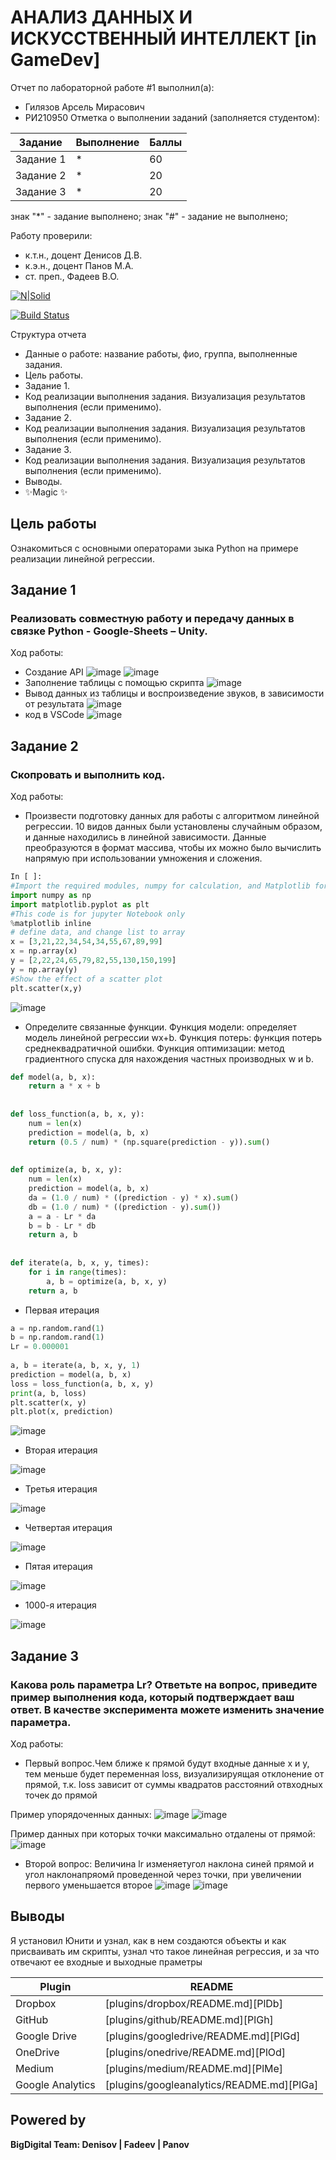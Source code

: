 # АНАЛИЗ ДАННЫХ И ИСКУССТВЕННЫЙ ИНТЕЛЛЕКТ [in GameDev]
Отчет по лабораторной работе #1 выполнил(а):
- Гилязов Арсель Мирасович
- РИ210950
Отметка о выполнении заданий (заполняется студентом):

| Задание | Выполнение | Баллы |
| ------ | ------ | ------ |
| Задание 1 | * | 60 |
| Задание 2 | * | 20 |
| Задание 3 | * | 20 |

знак "*" - задание выполнено; знак "#" - задание не выполнено;

Работу проверили:
- к.т.н., доцент Денисов Д.В.
- к.э.н., доцент Панов М.А.
- ст. преп., Фадеев В.О.

[![N|Solid](https://cldup.com/dTxpPi9lDf.thumb.png)](https://nodesource.com/products/nsolid)

[![Build Status](https://travis-ci.org/joemccann/dillinger.svg?branch=master)](https://travis-ci.org/joemccann/dillinger)

Структура отчета

- Данные о работе: название работы, фио, группа, выполненные задания.
- Цель работы.
- Задание 1.
- Код реализации выполнения задания. Визуализация результатов выполнения (если применимо).
- Задание 2.
- Код реализации выполнения задания. Визуализация результатов выполнения (если применимо).
- Задание 3.
- Код реализации выполнения задания. Визуализация результатов выполнения (если применимо).
- Выводы.
- ✨Magic ✨

## Цель работы
Ознакомиться с основными операторами зыка Python на примере реализации линейной регрессии.

## Задание 1
### Реализовать совместную работу и передачу данных в связке Python - Google-Sheets – Unity. 
Ход работы:
 - Создание API
![image](https://user-images.githubusercontent.com/103649799/195152500-3f337684-5118-4306-ade2-c11dccd7d9f8.png)
![image](https://user-images.githubusercontent.com/103649799/195152392-cc1259a6-b3c8-4b24-90d4-67b80283ea8d.png)
 - Заполнение таблицы с помощью скрипта
![image](https://user-images.githubusercontent.com/103649799/195152652-5e813c07-7485-4e15-ae9b-4cd1de2facad.png)
 - Вывод данных из таблицы и воспроизведение звуков, в зависимости от результата
![image](https://user-images.githubusercontent.com/103649799/195164904-c8fe5b8e-b4ed-4a5c-bc21-c4134799ed1e.png)
 - код в VSCode
![image](https://user-images.githubusercontent.com/103649799/195165027-2c84db5b-4a7b-4cb6-9f3d-7bc9eb6e7f7f.png)


## Задание 2
### Скопровать и выполнить код.

Ход работы:
- Произвести подготовку данных для работы с алгоритмом линейной регрессии. 10 видов данных были установлены случайным образом, и данные находились в линейной зависимости. Данные преобразуются в формат массива, чтобы их можно было вычислить напрямую при использовании умножения и сложения.

```py
In [ ]:
#Import the required modules, numpy for calculation, and Matplotlib for drawing
import numpy as np
import matplotlib.pyplot as plt
#This code is for jupyter Notebook only
%matplotlib inline
# define data, and change list to array
x = [3,21,22,34,54,34,55,67,89,99]
x = np.array(x)
y = [2,22,24,65,79,82,55,130,150,199]
y = np.array(y)
#Show the effect of a scatter plot
plt.scatter(x,y)
```
![image](https://user-images.githubusercontent.com/103649799/192361978-8e197a6a-ad4f-49bd-8ded-2a7c9dcfcb99.png)


- Определите связанные функции. Функция модели: определяет модель линейной регрессии wx+b. Функция потерь: функция потерь среднеквадратичной ошибки. Функция оптимизации: метод градиентного спуска для нахождения частных производных w и b.

```py
def model(a, b, x):
    return a * x + b
 
 
def loss_function(a, b, x, y):
    num = len(x)
    prediction = model(a, b, x)
    return (0.5 / num) * (np.square(prediction - y)).sum()
 
 
def optimize(a, b, x, y):
    num = len(x)
    prediction = model(a, b, x)
    da = (1.0 / num) * ((prediction - y) * x).sum()
    db = (1.0 / num) * ((prediction - y).sum())
    a = a - Lr * da
    b = b - Lr * db
    return a, b
 
 
def iterate(a, b, x, y, times):
    for i in range(times):
        a, b = optimize(a, b, x, y)
    return a, b
```
- Первая итерация

```py
a = np.random.rand(1)
b = np.random.rand(1)
Lr = 0.000001
 
a, b = iterate(a, b, x, y, 1)
prediction = model(a, b, x)
loss = loss_function(a, b, x, y)
print(a, b, loss)
plt.scatter(x, y)
plt.plot(x, prediction)
```
![image](https://user-images.githubusercontent.com/103649799/192363196-be92b3b3-1d54-4fcf-bc2f-3f81afd84e05.png)

- Вторая итерация

![image](https://user-images.githubusercontent.com/103649799/192363239-06619adb-79c1-47e7-b627-82d7a76194c8.png)

- Третья итерация

![image](https://user-images.githubusercontent.com/103649799/192363283-ce4e216d-5ee3-4764-857b-de87263c79c4.png)

- Четвертая итерация

![image](https://user-images.githubusercontent.com/103649799/192363348-a15b3802-7fd8-41eb-ad37-92edd40fb513.png)

- Пятая итерация 

![image](https://user-images.githubusercontent.com/103649799/192363380-12d40e2a-e8b2-4da3-945b-bf155d1a6117.png)

- 1000-я итерация

![image](https://user-images.githubusercontent.com/103649799/192363444-db06d8a0-e8a2-402d-9144-5632be84a059.png)



## Задание 3
### Какова роль параметра Lr? Ответьте на вопрос, приведите пример выполнения кода, который подтверждает ваш ответ. В качестве эксперимента можете изменить значение параметра.
Ход работы:


- Первый вопрос.Чем ближе к прямой будут входные данные х и у, тем меньше будет переменная loss, визуализируящая отклонение от прямой, т.к. loss зависит от суммы квадратов расстояний отвходных точек до прямой

Пример упорядоченных данных:
![image](https://user-images.githubusercontent.com/103649799/192366795-55cda95a-49fb-4b1f-85a7-2e48328b5f9d.png)
![image](https://user-images.githubusercontent.com/103649799/192366861-d62de4ed-8b5b-48e5-b032-1b66f4152953.png)

Пример данных при которых точки максимально отдалены от прямой:
![image](https://user-images.githubusercontent.com/103649799/192367559-2cc9f0d0-cd5d-45ff-b637-963e993779ff.png)

- Второй вопрос: Величина lr  изменяетугол наклона синей прямой и угол наклонапряомй проведенной через точки, при увеличении первого уменьшается второе
![image](https://user-images.githubusercontent.com/103649799/192370859-53380026-66b1-4ad7-8328-3ef42c2d89ea.png)
![image](https://user-images.githubusercontent.com/103649799/192370954-db87bbc7-85d9-4eee-b4e8-6d4b7cdae6a5.png)

## Выводы

Я установил Юнити и узнал, как в нем создаются объекты и как присваивать им скрипты, узнал что такое линейная регрессия, и за что отвечают ее входные и выходные праметры

| Plugin | README |
| ------ | ------ |
| Dropbox | [plugins/dropbox/README.md][PlDb] |
| GitHub | [plugins/github/README.md][PlGh] |
| Google Drive | [plugins/googledrive/README.md][PlGd] |
| OneDrive | [plugins/onedrive/README.md][PlOd] |
| Medium | [plugins/medium/README.md][PlMe] |
| Google Analytics | [plugins/googleanalytics/README.md][PlGa] |

## Powered by

**BigDigital Team: Denisov | Fadeev | Panov**
